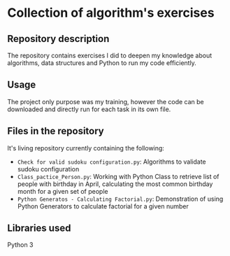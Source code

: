 # Collection of algorithm's exercises

## Repository description
The repository contains exercises I did 
to deepen my knowledge about algorithms, data structures and Python
to run my code efficiently.

## Usage
The project only purpose was my training,
however the code can be downloaded and directly run for each task in its own file.

## Files in the repository
It's living repository currently containing the following:
- `Check for valid sudoku configuration.py`: Algorithms to validate sudoku configuration
- `Class_pactice_Person.py`: Working with Python Class to retrieve list of people with birthday in April, calculating the most common birthday month for a given set of people
- `Python Generatos - Calculating Factorial.py`: Demonstration of using Python Generators to calculate factorial for a given number

## Libraries used
Python 3